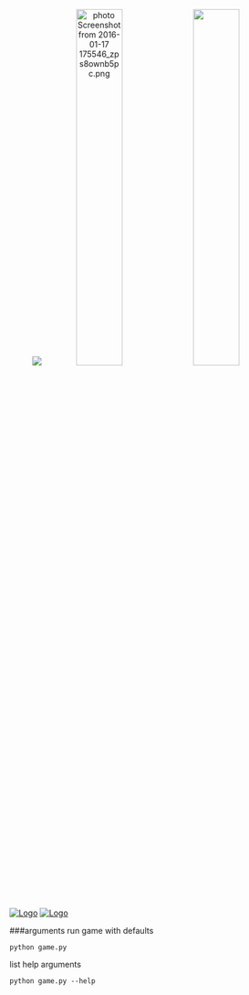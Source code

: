 
<p align="center"><img src="http://s1297.photobucket.com/user/metulburr/media/Screenshot%20from%202016-01-17%20175546_zps8ownb5pc.png.html" target="_blank"><img src="http://i1297.photobucket.com/albums/ag23/metulburr/Screenshot%20from%202016-01-17%20175546_zps8ownb5pc.png" border="0" alt=" photo Screenshot from 2016-01-17 175546_zps8ownb5pc.png" width='40%' height='40%' />
<img src="http://i1297.photobucket.com/albums/ag23/metulburr/Screenshot%20from%202016-01-17%20175609_zpsvw1har32.png" width='40%' height='40%' /></p>

[![Logo](http://imgur.com/inozkh1.png)](http://i.imgur.com)
[![Logo](http://imgur.com/rU7fgvG.png)](http://i.imgur.com)

###arguments
run game with defaults

    python game.py
    
list help arguments

    python game.py --help

